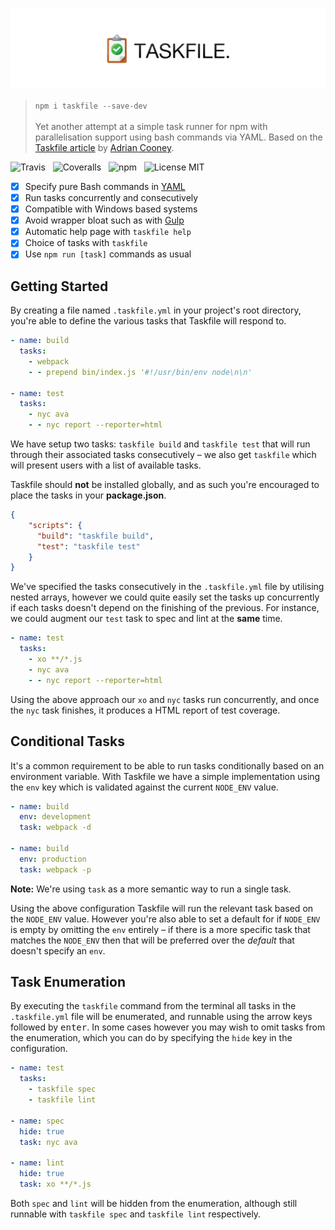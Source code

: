 ![Taskfile](media/logo.png)

> `npm i taskfile --save-dev`<br /><br />
> Yet another attempt at a simple task runner for npm with parallelisation support using bash commands via YAML. Based on the [Taskfile article](https://hackernoon.com/introducing-the-taskfile-5ddfe7ed83bd) by [Adrian Cooney](https://github.com/adriancooney).

![Travis](http://img.shields.io/travis/Wildhoney/Taskfile.svg?style=flat-square)
&nbsp;
![Coveralls](https://img.shields.io/coveralls/Wildhoney/Taskfile.svg?style=flat-square)
&nbsp;
![npm](http://img.shields.io/npm/v/taskfile.svg?style=flat-square)
&nbsp;
![License MIT](https://img.shields.io/badge/license-GPL3-lightgrey.svg?style=flat-square)

- [x] Specify pure Bash commands in [YAML](http://yaml.org/)
- [x] Run tasks concurrently and consecutively
- [x] Compatible with Windows based systems
- [x] Avoid wrapper bloat such as with [Gulp](http://gulpjs.com/)
- [x] Automatic help page with `taskfile help`
- [x] Choice of tasks with `taskfile`
- [x] Use `npm run [task]` commands as usual

## Getting Started

By creating a file named `.taskfile.yml` in your project's root directory, you're able to define the various tasks that Taskfile will respond to.

```yaml
- name: build
  tasks:
    - webpack
    - - prepend bin/index.js '#!/usr/bin/env node\n\n'

- name: test
  tasks:
    - nyc ava
    - - nyc report --reporter=html
```

We have setup two tasks: `taskfile build` and `taskfile test` that will run through their associated tasks consecutively &ndash; we also get `taskfile` which will present users with a list of available tasks.

Taskfile should **not** be installed globally, and as such you're encouraged to place the tasks in your **package.json**.

```json
{
    "scripts": {
      "build": "taskfile build",
      "test": "taskfile test"
    }
}
```

We've specified the tasks consecutively in the `.taskfile.yml` file by utilising nested arrays, however we could quite easily set the tasks up concurrently if each tasks doesn't depend on the finishing of the previous. For instance, we could augment our `test` task to spec and lint at the **same** time.

```yaml
- name: test
  tasks:
    - xo **/*.js
    - nyc ava
    - - nyc report --reporter=html
```

Using the above approach our `xo` and `nyc` tasks run concurrently, and once the `nyc` task finishes, it produces a HTML report of test coverage.

## Conditional Tasks

It's a common requirement to be able to run tasks conditionally based on an environment variable. With Taskfile we have a simple implementation using the `env` key which is validated against the current `NODE_ENV` value.

```yaml
- name: build
  env: development
  task: webpack -d
  
- name: build
  env: production
  task: webpack -p
```

**Note:** We're using `task` as a more semantic way to run a single task.

Using the above configuration Taskfile will run the relevant task based on the `NODE_ENV` value. However you're also able to set a default for if `NODE_ENV` is empty by omitting the `env` entirely &ndash; if there is a more specific task that matches the `NODE_ENV` then that will be preferred over the *default* that doesn't specify an `env`.

## Task Enumeration

By executing the `taskfile` command from the terminal all tasks in the `.taskfile.yml` file will be enumerated, and runnable using the arrow keys followed by <kbd>enter</kbd>. In some cases however you may wish to omit tasks from the enumeration, which you can do by specifying the `hide` key in the configuration.

```yaml
- name: test
  tasks:
    - taskfile spec
    - taskfile lint
  
- name: spec
  hide: true
  task: nyc ava
  
- name: lint
  hide: true
  task: xo **/*.js
```

Both `spec` and `lint` will be hidden from the enumeration, although still runnable with `taskfile spec` and `taskfile lint` respectively.
